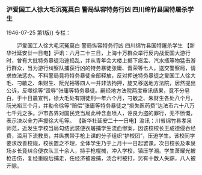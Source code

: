 ### 沪爱国工人徐大毛沉冤莫白  警局纵容特务行凶  四川绵竹县国特屠杀学生

1946-07-25
第1版()
专栏：

　　沪爱国工人徐大毛沉冤莫白
    警局纵容特务行凶
    四川绵竹县国特屠杀学生
    【新华社延安廿一日电】沪讯：六月二十三日，上海十万群众举行反内战爱国大游行时，曾有大批特务暴徒沿途捣乱，并从青年会大楼上掷下痰盂、汽水瓶等物猛击游行群众，当为游行纠察队捕获行凶的特务暴徒张庸、晋荣等七人，送交警察局，请求依法惩办。不料警局竟将特务暴徒全部释放，反对押送特务暴徒之爱国工人徐大毛、刁敏之、朱财生、阮光裕等四人一并非法拘押，旋又移送地方法院，居然提出公诉，反噬徐等“殴辱”张庸等特务暴徒。嗣经地方法院两度审讯结果，竟不分皂白，于十日晨宣判，徐大毛处有期徒刑一年六个月，刁敏之、朱财生各处八个月，阮光裕三个月，并勒令徐等“赔偿”张庸等特务暴徒之“损失医药费”达法币六十八万七千元之多。沪市各界对国民党当局此种含血喷人，诬良为盗的罪行，无不愤慨，表示决以全力声援徐大毛等。
    【新华社延安二十一日电】渝讯：川省绵竹县孝泉师范，近发生学校当局勾结武装便衣屠捕学生流血惨案，因该校校长王成德侵吞经费，滥用下流教员，并纵携带手枪上课的分子组织“护校团”，压迫学生。该校同学要求改善校规，校长置之不理，全体学生乃于上月十一日起罢课。次日校长及孝泉场乡长竟纠合便衣队三十余人，持手枪棍械，冲入学校，镇压学潮。学生萧耀光被枪击伤，复经重殴后捕走，任经济被殴捕，汤合村被打，另有十数人失踪，八人被开除。
